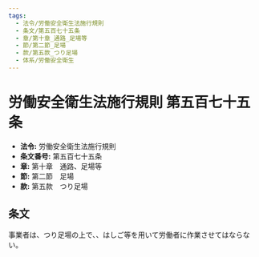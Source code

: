 ```yaml
---
tags:
  - 法令/労働安全衛生法施行規則
  - 条文/第五百七十五条
  - 章/第十章_通路_足場等
  - 節/第二節_足場
  - 款/第五款_つり足場
  - 体系/労働安全衛生
---
```

# 労働安全衛生法施行規則 第五百七十五条

- **法令:** 労働安全衛生法施行規則
- **条文番号:** 第五百七十五条
- **章:** 第十章　通路、足場等
- **節:** 第二節　足場
- **款:** 第五款　つり足場

## 条文
事業者は、つり足場の上で、、はしご等を用いて労働者に作業させてはならない。

